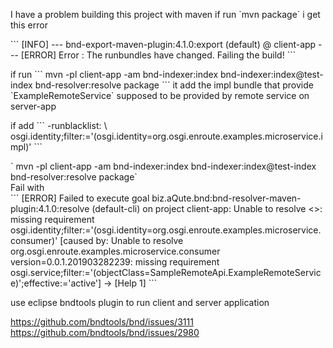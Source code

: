 <p>
I have a problem building this project with maven
if run `mvn package`
i get this error
</p>
```
[INFO] --- bnd-export-maven-plugin:4.1.0:export (default) @ client-app ---
[ERROR] Error   : The runbundles have changed. Failing the build!
```
<p>
if run 
``` 
mvn -pl client-app -am  bnd-indexer:index bnd-indexer:index@test-index bnd-resolver:resolve package
```
it add the impl bundle that provide `ExampleRemoteService` supposed to be provided by remote service on server-app
</p>
<p>
if add 
```
-runblacklist: \
	osgi.identity;filter:='(osgi.identity=org.osgi.enroute.examples.microservice.impl)'
```
<p>
` mvn -pl client-app -am  bnd-indexer:index bnd-indexer:index@test-index bnd-resolver:resolve package`
<br/>Fail with
<br/>
```
[ERROR] Failed to execute goal biz.aQute.bnd:bnd-resolver-maven-plugin:4.1.0:resolve (default-cli) on project client-app: Unable to resolve <<INITIAL>>: missing requirement osgi.identity;filter:='(osgi.identity=org.osgi.enroute.examples.microservice.consumer)' [caused by: Unable to resolve org.osgi.enroute.examples.microservice.consumer version=0.0.1.201903282239: missing requirement osgi.service;filter:='(objectClass=SampleRemoteApi.ExampleRemoteService)';effective:='active'] -> [Help 1]
```
</p>

use eclipse bndtools plugin to run client and server application 

https://github.com/bndtools/bnd/issues/3111
https://github.com/bndtools/bnd/issues/2980